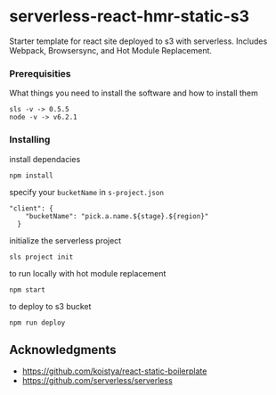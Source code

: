# serverless-react-hmr-static-s3

Starter template for react site deployed to s3 with serverless. Includes Webpack, Browsersync, and Hot Module Replacement.

### Prerequisities

What things you need to install the software and how to install them

```
sls -v -> 0.5.5
node -v -> v6.2.1
```

### Installing

install dependacies

```
npm install
```

specify your `bucketName` in `s-project.json`

```
"client": {
    "bucketName": "pick.a.name.${stage}.${region}"
  }
```

initialize the serverless project

```
sls project init
```

to  run locally with hot module replacement

```
npm start
```

to deploy to s3 bucket

```
npm run deploy
```

## Acknowledgments

* https://github.com/koistya/react-static-boilerplate
* https://github.com/serverless/serverless
